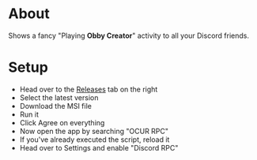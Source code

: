 # About
Shows a fancy "Playing **Obby Creator**" activity to all your Discord friends.

# Setup
- Head over to the [Releases](https://github.com/Gabe616/OCUndoRedo/releases) tab on the right
- Select the latest version
- Download the MSI file
- Run it
- Click Agree on everything
- Now open the app by searching "OCUR RPC"
- If you've already executed the script, reload it
- Head over to Settings and enable "Discord RPC"